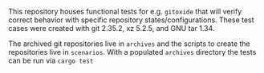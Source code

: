 This repository houses functional tests for e.g. `gitoxide` that will verify correct behavior with specific repository states/configurations. These test cases were created with git 2.35.2, xz 5.2.5, and GNU tar 1.34.

The archived git repositories live in `archives` and the scripts to create the repositories live in `scenarios`.  With a populated `archives` directory the tests can be run via `cargo test`
